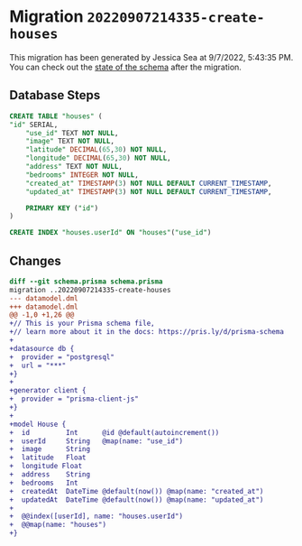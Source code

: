 # Migration `20220907214335-create-houses`

This migration has been generated by Jessica Sea at 9/7/2022, 5:43:35 PM.
You can check out the [state of the schema](./schema.prisma) after the migration.

## Database Steps

```sql
CREATE TABLE "houses" (
"id" SERIAL,
    "use_id" TEXT NOT NULL,
    "image" TEXT NOT NULL,
    "latitude" DECIMAL(65,30) NOT NULL,
    "longitude" DECIMAL(65,30) NOT NULL,
    "address" TEXT NOT NULL,
    "bedrooms" INTEGER NOT NULL,
    "created_at" TIMESTAMP(3) NOT NULL DEFAULT CURRENT_TIMESTAMP,
    "updated_at" TIMESTAMP(3) NOT NULL DEFAULT CURRENT_TIMESTAMP,

    PRIMARY KEY ("id")
)

CREATE INDEX "houses.userId" ON "houses"("use_id")
```

## Changes

```diff
diff --git schema.prisma schema.prisma
migration ..20220907214335-create-houses
--- datamodel.dml
+++ datamodel.dml
@@ -1,0 +1,26 @@
+// This is your Prisma schema file,
+// learn more about it in the docs: https://pris.ly/d/prisma-schema
+
+datasource db {
+  provider = "postgresql"
+  url = "***"
+}
+
+generator client {
+  provider = "prisma-client-js"
+}
+
+model House {
+  id         Int      @id @default(autoincrement())
+  userId     String   @map(name: "use_id")
+  image      String
+  latitude   Float
+  longitude Float
+  address    String
+  bedrooms   Int
+  createdAt  DateTime @default(now()) @map(name: "created_at")
+  updatedAt  DateTime @default(now()) @map(name: "updated_at")
+
+  @@index([userId], name: "houses.userId")
+  @@map(name: "houses")
+}
```

